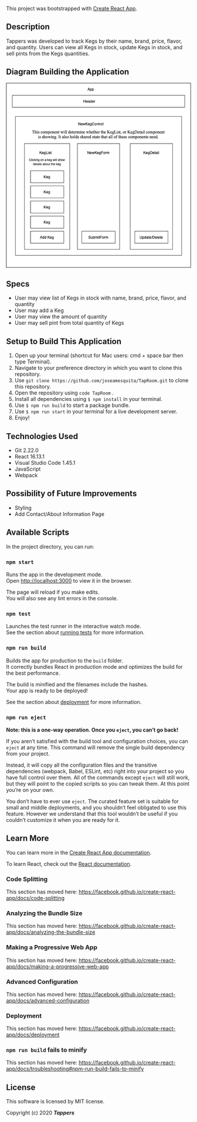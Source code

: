 This project was bootstrapped with [Create React App](https://github.com/facebook/create-react-app).

## Description

Tappers was developed to track Kegs by their name, brand, price, flavor, and quantity. Users can view all Kegs in stock, update Kegs in stock, and sell pints from the Kegs quantities. 

## Diagram Building the Application
<p align="center">
  <img src="./img/Diagram.png">
</p>

## Specs

* User may view list of Kegs in stock with name, brand, price, flavor, and quantity 
* User may add a Keg 
* User may view the amount of quantity 
* User may sell pint from total quantity of Kegs

## Setup to Build This Application
1. Open up your terminal (shortcut for Mac users: cmd + space bar then type Terminal).
2. Navigate to your preference directory in which you want to clone this repository.
3. Use `git clone https://github.com/joseamesquita/TapRoom.git` to clone this repository.
4. Open the repository using `code TapRoom` .
5. Install all dependencies using `$ npm install` in your terminal.
6. Use `$ npm run build` to start a package bundle.
7. Use `$ npm run start` in your terminal for a live development server.
8. Enjoy! 

## Technologies Used
* Git 2.22.0
* React 16.13.1
* Visual Studio Code 1.45.1
* JavaScript
* Webpack

## Possibility of Future Improvements 
* Styling 
* Add Contact/About Information Page

## Available Scripts

In the project directory, you can run:

### `npm start`

Runs the app in the development mode.<br />
Open [http://localhost:3000](http://localhost:3000) to view it in the browser.

The page will reload if you make edits.<br />
You will also see any lint errors in the console.

### `npm test`

Launches the test runner in the interactive watch mode.<br />
See the section about [running tests](https://facebook.github.io/create-react-app/docs/running-tests) for more information.

### `npm run build`

Builds the app for production to the `build` folder.<br />
It correctly bundles React in production mode and optimizes the build for the best performance.

The build is minified and the filenames include the hashes.<br />
Your app is ready to be deployed!

See the section about [deployment](https://facebook.github.io/create-react-app/docs/deployment) for more information.

### `npm run eject`

**Note: this is a one-way operation. Once you `eject`, you can’t go back!**

If you aren’t satisfied with the build tool and configuration choices, you can `eject` at any time. This command will remove the single build dependency from your project.

Instead, it will copy all the configuration files and the transitive dependencies (webpack, Babel, ESLint, etc) right into your project so you have full control over them. All of the commands except `eject` will still work, but they will point to the copied scripts so you can tweak them. At this point you’re on your own.

You don’t have to ever use `eject`. The curated feature set is suitable for small and middle deployments, and you shouldn’t feel obligated to use this feature. However we understand that this tool wouldn’t be useful if you couldn’t customize it when you are ready for it.

## Learn More

You can learn more in the [Create React App documentation](https://facebook.github.io/create-react-app/docs/getting-started).

To learn React, check out the [React documentation](https://reactjs.org/).

### Code Splitting

This section has moved here: https://facebook.github.io/create-react-app/docs/code-splitting

### Analyzing the Bundle Size

This section has moved here: https://facebook.github.io/create-react-app/docs/analyzing-the-bundle-size

### Making a Progressive Web App

This section has moved here: https://facebook.github.io/create-react-app/docs/making-a-progressive-web-app

### Advanced Configuration

This section has moved here: https://facebook.github.io/create-react-app/docs/advanced-configuration

### Deployment

This section has moved here: https://facebook.github.io/create-react-app/docs/deployment

### `npm run build` fails to minify

This section has moved here: https://facebook.github.io/create-react-app/docs/troubleshooting#npm-run-build-fails-to-minify

## License 

This software is licensed by MIT license.

Copyright (c) 2020 **_Tappers_**



